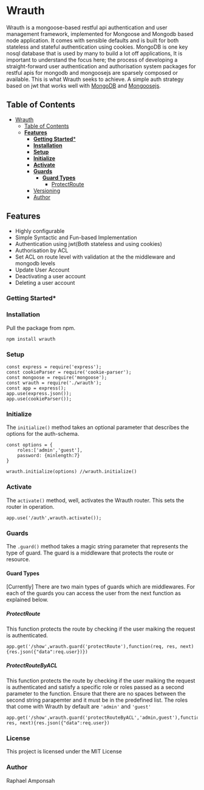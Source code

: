 # Wrauth
Wrauth is a mongoose-based restful api authentication and user management framework, implemented for Mongoose and Mongodb based node application. It comes with sensible defaults and is built for both stateless and stateful authentication using cookies. MongoDB is one key nosql database that is used by many to build a lot off applications,   It is important to understand the focus here; the process of developing a straight-forward user authentication and authorisation system packages for restful apis for mongodb and mongoosejs are sparsely composed or available. This is what Wrauth seeks to achieve. A simple auth strategy based on jwt that works well with [MongoDB](https://www.mongodb.com/) and [Mongoosejs](https://mongoosejs.com/).

## Table of Contents
- [Wrauth](#wrauth)
  - [Table of Contents](#table-of-contents)
  - [**Features**](#features)
    - [**Getting Started***](#getting-started)
    - [**Installation**](#installation)
    - [**Setup**](#setup)
    - [**Initialize**](#initialize)
    - [**Activate**](#activate)
    - [**Guards**](#guards)
      - [**Guard Types**](#guard-types)
        - [ProtectRoute](#protectroute)
    - [Versioning](#versioning)
    - [Author](#author)
        

<!-- toc -->
## **Features**
* Highly configurable
* Simple Syntactic and Fun-based Implementation
* Authentication using jwt(Both stateless and using cookies)
* Authorisation by ACL
* Set ACL on route level with validation at the the middleware and mongodb levels
* Update User Account
* Deactivating a user account
* Deleting a user account

### **Getting Started***



### **Installation**
Pull the package from npm.

```
npm install wrauth
```

### **Setup**

```
const express = require('express');
const cookieParser = require('cookie-parser');
const mongoose = require('mongoose');
const wrauth = require('./wrauth');
const app = express();
app.use(express.json());
app.use(cookieParser()); 

```

### **Initialize**
The ```initialize()``` method takes an optional parameter that describes the options for the auth-schema.   
```
const options = {
    roles:['admin','guest'],
    password: {minlength:7}
}

wrauth.initialize(options) //wrauth.initialize()
```
### **Activate**
The ```activate()``` method, well, activates the Wrauth router. This sets the router in operation.

```
app.use('/auth',wrauth.activate());
```

### **Guards**
The ```.guard()``` method takes a magic string parameter that represents the type of guard. The guard is a middleware that protects the route or resource.

#### **Guard Types**
[Currently] There are two main types of guards which are middlewares. For each of the guards you can access the user from the next function as explained below.

##### ProtectRoute
This function protects the route by checking if the user maiking the request is authenticated.  

```
app.get('/show',wrauth.guard('protectRoute'),function(req, res, next){res.json({"data":req.user})})
```

##### ProtectRouteByACL
This function protects the route by checking if the user maiking the request is authenticated and satisfy a specific role or roles passed as a second parameter to the function. Ensure that there are no spaces between the second string parapemter and it must be in the predefined list. The roles that come with Wrauth by default are ```'admin'``` and ```'guest'```     

```
app.get('/show',wrauth.guard('protectRouteByACL','admin,guest'),function(req, res, next){res.json({"data":req.user})
```


### License
This project is licensed under the MIT License

### Author
Raphael Amponsah
